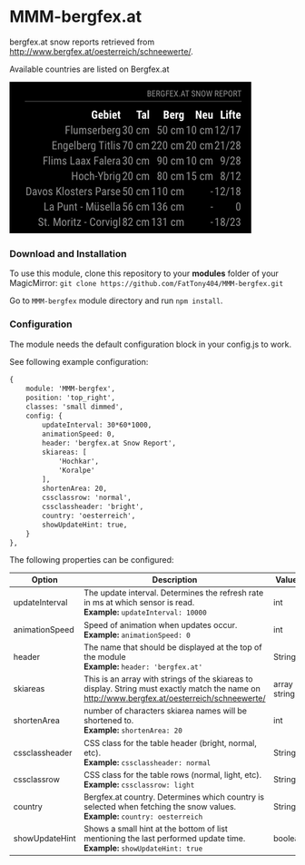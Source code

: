 # MMM-bergfex.at
bergfex.at snow reports retrieved from http://www.bergfex.at/oesterreich/schneewerte/. 

Available countries are listed on Bergfex.at

![Screenshot](screenshot.png?raw=true "Bergfex.at Results Screenshot")

### Download and Installation 

To use this module, clone this repository to your __modules__ folder of your MagicMirror: `git clone https://github.com/FatTony404/MMM-bergfex.git`

Go to `MMM-bergfex` module directory and run `npm install`. 


### Configuration

The module needs the default configuration block in your config.js to work.

See following example configuration: 

```
{
	module: 'MMM-bergfex',
	position: 'top_right', 
	classes: 'small dimmed', 
	config: {
		updateInterval: 30*60*1000,
		animationSpeed: 0,
		header: 'bergfex.at Snow Report',
		skiareas: [
			'Hochkar',
			'Koralpe'
		],
		shortenArea: 20,
		cssclassrow: 'normal',
		cssclassheader: 'bright',
		country: 'oesterreich',	
		showUpdateHint: true,			
	}
},
```

The following properties can be configured:

|Option|Description|Values|Default|
|---|---|---|---|
|updateInterval|The update interval. Determines the refresh rate in ms at which sensor is read.<br>**Example:** `updateInterval: 10000`|int|`30*60*1000`ms = 30min|
|animationSpeed|Speed of animation when updates occur.<br>**Example:** `animationSpeed: 0`|int|0|
|header|The name that should be displayed at the top of the module<br>**Example:** `header: 'bergfex.at'`|String|'bergfex.at'|
|skiareas|This is an array with strings of the skiareas to display. String must exactly match the name on http://www.bergfex.at/oesterreich/schneewerte/<br>|array of strings|''|
|shortenArea|number of characters skiarea names will be shortened to.<br>**Example:** `shortenArea: 20`|int|20|
|cssclassheader|CSS class for the table header (bright, normal, etc).<br>**Example:** `cssclassheader: normal`|String|'normal'|
|cssclassrow|CSS class for the table rows (normal, light, etc).<br>**Example:** `cssclassrow: light`|String|'light'|
|country|Bergfex.at country. Determines which country is selected when fetching the snow values.<br>**Example:** `country: oesterreich`|String|'oesterreich', 'schweiz'|
|showUpdateHint|Shows a small hint at the bottom of list mentioning the last performed update time.<br>**Example:** `showUpdateHint: true`|boolean|'true','false'|